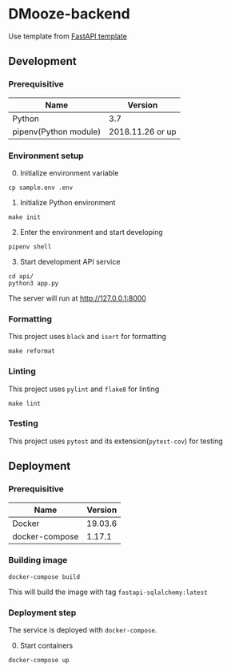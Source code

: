 # DMooze-backend

Use template from [FastAPI template](https://github.com/DarkbordermanTemplate/fastapi-sqlalchemy)

## Development

### Prerequisitive

| Name | Version |
| --- | --- |
| Python | 3.7 |
| pipenv(Python module) | 2018.11.26 or up |

### Environment setup

0. Initialize environment variable

```
cp sample.env .env
```

1. Initialize Python environment

```
make init
```

2. Enter the environment and start developing

```
pipenv shell
```

3. Start development API service

```
cd api/
python3 app.py
```
The server will run at http://127.0.0.1:8000


### Formatting

This project uses `black` and `isort` for formatting

```
make reformat
```

### Linting

This project uses `pylint` and `flake8` for linting

```
make lint
```

### Testing

This project uses `pytest` and its extension(`pytest-cov`) for testing

## Deployment

### Prerequisitive

| Name | Version |
| --- | --- |
| Docker | 19.03.6 |
| docker-compose | 1.17.1 |

### Building image

```
docker-compose build
```
This will build the image with tag `fastapi-sqlalchemy:latest`

### Deployment step

The service is deployed with `docker-compose`.

0. Start containers
```
docker-compose up
```
